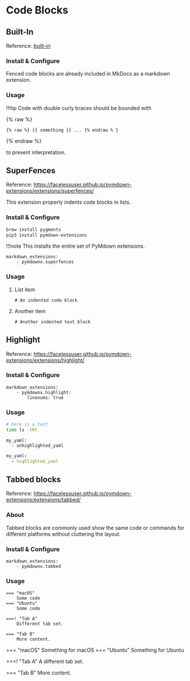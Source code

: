 # Code Blocks

## Built-In

Reference: [built-in](https://python-markdown.github.io/extensions/fenced_code_blocks/)

### Install & Configure

Fenced code blocks are already included in MkDocs as a markdown extension.

### Usage

!!!tip
   Code with double curly braces should be
   bounded with 

   {% raw %}
   ```
   {% raw %} {{ something }} ... {% endraw % }
   ```
   {% endraw %} 


   to prevent interpretation.


## SuperFences

Reference: <https://facelessuser.github.io/pymdown-extensions/extensions/superfences/>

This extension properly indents code blocks in lists.

### Install & Configure

```bash
brew install pygments
pip3 install pymdown-extensions
```

!!!note
   This installs the entire set of PyMdown extensions.

```
markdown_extensions:
    - pymdownx.superfences
```

### Usage

1. List item

    ```text
    # An indented code block
    ```
   
2. Another item

    ```text
    # Another indented text block
    ```

## Highlight

Reference: <https://facelessuser.github.io/pymdown-extensions/extensions/highlight/>

### Install & Configure

```
markdown_extensions:
    - pymdownx.highlight:
        linenums: true
```

### Usage

```bash
# here is a test
time ls -lRt
```

```
my_yaml:
  - unhighlighted_yaml
```

```yaml
my_yaml:
  - highlighted_yaml
```

## Tabbed blocks

Reference: <https://facelessuser.github.io/pymdown-extensions/extensions/tabbed/>


### About

Tabbed blocks are commonly used show the same code or commands for different platforms
without cluttering the layout.

### Install & Configure

```
markdown_extensions:
    - pymdownx.tabbed
```

### Usage

```
=== "macOS"
    Some code
=== "Ubuntu"
    Some code

===! "Tab A"
    Different tab set.

=== "Tab B"
    More content.
```

=== "macOS"
    Something for macOS
=== "Ubuntu"
    Something for Ubuntu

===! "Tab A"
    A different tab set.

=== "Tab B"
    More content.

